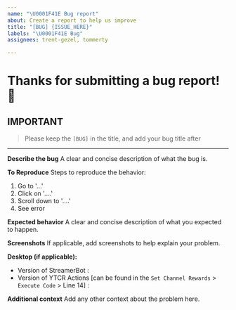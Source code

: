 ```yaml
---
name: "\U0001F41E Bug report"
about: Create a report to help us improve
title: "[BUG] {ISSUE_HERE}"
labels: "\U0001F41E Bug"
assignees: trent-gezel, tommerty

---
```


# Thanks for submitting a bug report! 🐞

## IMPORTANT
>Please keep the `[BUG]` in the title, and add your bug title after

---

**Describe the bug**
A clear and concise description of what the bug is.

**To Reproduce**
Steps to reproduce the behavior:
1. Go to '...'
2. Click on '....'
3. Scroll down to '....'
4. See error

**Expected behavior**
A clear and concise description of what you expected to happen.

**Screenshots**
If applicable, add screenshots to help explain your problem.

**Desktop (if applicable):**
 - Version of StreamerBot : 
 - Version of YTCR Actions [can be found in the `Set Channel Rewards` > `Execute Code` > Line 14] : 

**Additional context**
Add any other context about the problem here.
